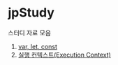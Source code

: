 # jpStudy
스터디 자료 모음

1. [var, let, const](https://github.com/Dawson-Park/jpStudy/blob/main/21-Dec-3th/var%2Clet%2Cconst.md#var-let-const)
2. [실행 컨텍스트(Execution Context)](https://github.com/Dawson-Park/jpStudy/blob/main/21-Dec-4th/execution%20context.md#%EC%8B%A4%ED%96%89-%EC%BB%A8%ED%85%8D%EC%8A%A4%ED%8A%B8)
